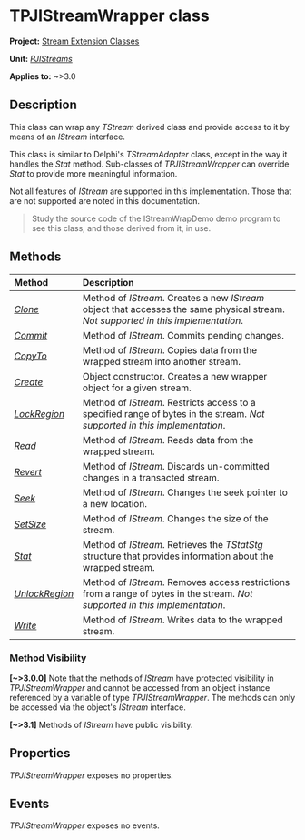 # TPJIStreamWrapper class

**Project:** [Stream Extension Classes](../API.md)

**Unit:** [_PJIStreams_](./PJIStreams.md)

**Applies to:** ~>3.0

## Description

This class can wrap any _TStream_ derived class and provide access to it by means of an _IStream_ interface.

This class is similar to Delphi's _TStreamAdapter_ class, except in the way it handles the _Stat_ method. Sub-classes of _TPJIStreamWrapper_ can override _Stat_ to provide more meaningful information.

Not all features of _IStream_ are supported in this implementation. Those that are not supported are noted in this documentation.

> Study the source code of the IStreamWrapDemo demo program to see this class, and those derived from it, in use.

## Methods

| Method | Description |
|:-------|:------------|
| [_Clone_](TPJIStreamWrapper-Clone.md) | Method of _IStream_. Creates a new _IStream_ object that accesses the same physical stream. _Not supported in this implementation_. |
| [_Commit_](TPJIStreamWrapper-Commit.md) | Method of _IStream_. Commits pending changes. |
| [_CopyTo_](TPJIStreamWrapper-CopyTo.md) | Method of _IStream_. Copies data from the wrapped stream into another stream. |
| [_Create_](TPJIStreamWrapper-Create.md) | Object constructor. Creates a new wrapper object for a given stream. |
| [_LockRegion_](TPJIStreamWrapper-LockRegion.md) | Method of _IStream_. Restricts access to a specified range of bytes in the stream. _Not supported in this implementation_. |
| [_Read_](TPJIStreamWrapper-Read.md) | Method of _IStream_. Reads data from the wrapped stream. |
| [_Revert_](TPJIStreamWrapper-Revert.md) | Method of _IStream_. Discards un-committed changes in a transacted stream. |
| [_Seek_](TPJIStreamWrapper-Seek.md) | Method of _IStream_. Changes the seek pointer to a new location. |
| [_SetSize_](TPJIStreamWrapper-SetSize.md) | Method of _IStream_. Changes the size of the stream. |
| [_Stat_](TPJIStreamWrapper-Stat.md) | Method of _IStream_. Retrieves the _TStatStg_ structure that provides information about the wrapped stream. |
| [_UnlockRegion_](TPJIStreamWrapper-UnlockRegion.md) | Method of _IStream_. Removes access restrictions from a range of bytes in the stream. _Not supported in this implementation_. |
| [_Write_](TPJIStreamWrapper-Write.md) | Method of _IStream_. Writes data to the wrapped stream. |

### Method Visibility

**[~>3.0.0]** Note that the methods of _IStream_ have protected visibility in _TPJIStreamWrapper_ and cannot be accessed from an object instance referenced by a variable of type _TPJIStreamWrapper_. The methods can only be accessed via the object's _IStream_ interface.

**[~>3.1]** Methods of _IStream_ have public visibility.

## Properties

_TPJIStreamWrapper_ exposes no properties.

## Events

_TPJIStreamWrapper_ exposes no events.
